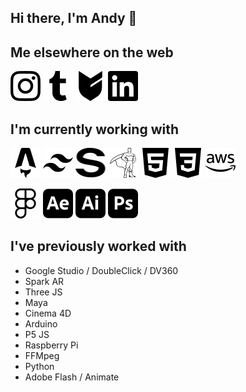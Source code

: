 ## Hi there, I'm Andy 👋

<!--
Here are some ideas to get you started:

- 🔭 I’m currently working on ...
- 🌱 I’m currently learning ...
- 👯 I’m looking to collaborate on ...
- 🤔 I’m looking for help with ...
- 💬 Ask me about ...
- 📫 How to reach me: ...
- 😄 Pronouns: ...
- ⚡ Fun fact: ...
-->

## Me elsewhere on the web

<a href="https://www.instagram.com/madebyandy.co/" title="Instagram"><img src="icons/instagram.svg" width="48" height="48" /></a>
<a href="https://blog.madebyandy.co/" title="Visual Inspiration"><img src="icons/tumblr.svg" width="48" height="48" /></a>
<a href="https://goods.madebyandy.co/" title="Store"><img src="icons/bigcartel.svg" width="48" height="48" /></a>
<a href="https://www.linkedin.com/in/madebyandyco/" title="Linkedin"><img src="icons/linkedin.svg" width="48" height="48" /></a>


## I'm currently working with

<a href="https://astro.build/" title="Astro JS"><img src="icons/astro.svg" width="48" height="48" /></a>
<a href="https://tailwindcss.com/" title="Tailwind CSS"><img src="icons/tailwindcss.svg" width="48" height="48" /></a>
<a href="https://www.sanity.io/" title="Sanity"><img src="icons/sanity.svg" width="48" height="48" /></a>
<a href="https://greensock.com/gsap/" title="GSAP"><img src="icons/greensock.svg" width="48" height="48" /></a>
<a href="" title="HTML5"><img src="icons/html5.svg" width="48" height="48" /></a>
<a href="" title="CSS3"><img src="icons/css3.svg" width="48" height="48" /></a>
<a href="https://aws.amazon.com/" title="AWS"><img src="icons/amazonaws.svg" width="48" height="48" /></a>

<a href="https://www.figma.com/" title="Figma"><img src="icons/figma.svg" width="48" height="48" /></a>
<a href="https://www.adobe.com/au/products/aftereffects.html" title="After Effects"><img src="icons/adobeaftereffects.svg" width="48" height="48" /></a>
<a href="https://www.adobe.com/au/products/illustrator.html" title="Illustrator"><img src="icons/adobeillustrator.svg" width="48" height="48" /></a>
<a href="https://www.adobe.com/au/products/photoshop.html" title="Photoshop"><img src="icons/adobephotoshop.svg" width="48" height="48" /></a>



## I've previously worked with
- Google Studio / DoubleClick / DV360
- Spark AR
- Three JS
- Maya
- Cinema 4D
- Arduino
- P5 JS
- Raspberry Pi
- FFMpeg
- Python
- Adobe Flash / Animate
